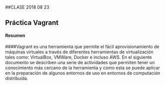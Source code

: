 ##CLASE 2018 08 23
## Práctica Vagrant
#### Resumen
####Vagrant es una herramienta que permite el fácil aprovisionamiento de máquinas virtuales a través de diferentes herramientas de virtualización tales como: VirtualBox, VMWare, Docker e incluso AWS. En el siguiente documento se describen una serie de actividades que permiten tener un conocimiento más cercano de la herramienta y como esta se puede aplicar en la preparación de algunos entornos de uso en entornos de computación distribuida.


